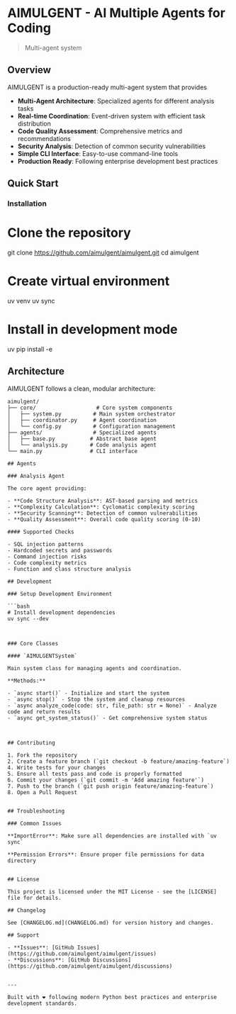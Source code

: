 # AIMULGENT - AI Multiple Agents for Coding

> Multi-agent system 
## Overview

AIMULGENT is a production-ready multi-agent system that provides 

- **Multi-Agent Architecture**: Specialized agents for different analysis tasks
- **Real-time Coordination**: Event-driven system with efficient task distribution  
- **Code Quality Assessment**: Comprehensive metrics and recommendations
- **Security Analysis**: Detection of common security vulnerabilities
- **Simple CLI Interface**: Easy-to-use command-line tools
- **Production Ready**: Following enterprise development best practices

## Quick Start

### Installation

# Clone the repository
git clone https://github.com/aimulgent/aimulgent.git
cd aimulgent

# Create virtual environment  
uv venv
uv sync

# Install in development mode
uv pip install -e 

## Architecture

AIMULGENT follows a clean, modular architecture:

```
aimulgent/
├── core/                   # Core system components
│   ├── system.py          # Main system orchestrator
│   ├── coordinator.py     # Agent coordination  
│   └── config.py          # Configuration management
├── agents/                # Specialized agents
│   ├── base.py           # Abstract base agent
│   └── analysis.py       # Code analysis agent
└── main.py               # CLI interface

## Agents

### Analysis Agent

The core agent providing:

- **Code Structure Analysis**: AST-based parsing and metrics
- **Complexity Calculation**: Cyclomatic complexity scoring
- **Security Scanning**: Detection of common vulnerabilities
- **Quality Assessment**: Overall code quality scoring (0-10)

#### Supported Checks

- SQL injection patterns
- Hardcoded secrets and passwords
- Command injection risks
- Code complexity metrics
- Function and class structure analysis

## Development

### Setup Development Environment

```bash
# Install development dependencies
uv sync --dev



### Core Classes

#### `AIMULGENTSystem`

Main system class for managing agents and coordination.

**Methods:**

- `async start()` - Initialize and start the system
- `async stop()` - Stop the system and cleanup resources  
- `async analyze_code(code: str, file_path: str = None)` - Analyze code and return results
- `async get_system_status()` - Get comprehensive system status



## Contributing

1. Fork the repository
2. Create a feature branch (`git checkout -b feature/amazing-feature`)
4. Write tests for your changes
5. Ensure all tests pass and code is properly formatted
6. Commit your changes (`git commit -m 'Add amazing feature'`)
7. Push to the branch (`git push origin feature/amazing-feature`)
8. Open a Pull Request


## Troubleshooting

### Common Issues

**ImportError**: Make sure all dependencies are installed with `uv sync`

**Permission Errors**: Ensure proper file permissions for data directory


## License

This project is licensed under the MIT License - see the [LICENSE] file for details.

## Changelog

See [CHANGELOG.md](CHANGELOG.md) for version history and changes.

## Support

- **Issues**: [GitHub Issues](https://github.com/aimulgent/aimulgent/issues)
- **Discussions**: [GitHub Discussions](https://github.com/aimulgent/aimulgent/discussions)


---

Built with ❤️ following modern Python best practices and enterprise development standards.